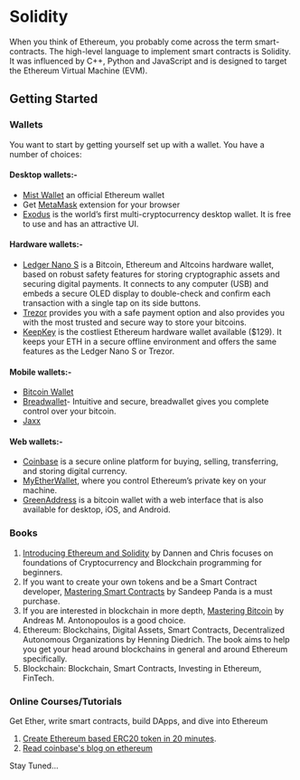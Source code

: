 # Solidity

When you think of Ethereum, you probably come across the term smart-contracts. The high-level language to implement smart contracts is Solidity. It was influenced by C++, Python and JavaScript and is designed to target the Ethereum Virtual Machine (EVM).

## Getting Started

### Wallets
You want to start by getting yourself set up with a wallet. You have a number of choices:

#### Desktop wallets:-

- [Mist Wallet](https://github.com/ethereum/mist/releases) an official Ethereum wallet
- Get [MetaMask](https://metamask.io/) extension for your browser
- [Exodus](https://www.exodus.io/) is the world’s first multi-cryptocurrency desktop wallet. It is free to use and has an attractive UI.

#### Hardware wallets:-

- [Ledger Nano S](https://www.ledgerwallet.com/) is a Bitcoin, Ethereum and Altcoins hardware wallet, based on robust safety features for storing cryptographic assets and securing digital payments. It connects to any computer (USB) and embeds a secure OLED display to double-check and confirm each transaction with a single tap on its side buttons.
- [Trezor](https://www.amazon.com/TREZOR-The-Bitcoin-Safe-Black/dp/B00R6MKDDE) provides you with a safe payment option and also provides you with the most trusted and secure way to store your bitcoins.
- [KeepKey](https://www.amazon.com/gp/product/B0143M2A5S/) is the costliest Ethereum hardware wallet available ($129). It keeps your ETH in a secure offline environment and offers the same features as the Ledger Nano S or Trezor.

#### Mobile wallets:-

- [Bitcoin Wallet](https://play.google.com/store/apps/details?id=de.schildbach.wallet)
- [Breadwallet](https://breadapp.com/)- Intuitive and secure, breadwallet gives you complete control over your bitcoin.
- [Jaxx](https://play.google.com/store/apps/details?id=com.kryptokit.jaxx)

#### Web wallets:-

- [Coinbase](https://www.coinbase.com/home) is a secure online platform for buying, selling, transferring, and storing digital currency.
- [MyEtherWallet](https://www.myetherwallet.com/), where you control Ethereum’s private key on your machine.
- [GreenAddress](https://greenaddress.it/en/) is a bitcoin wallet with a web interface that is also available for desktop, iOS, and Android.

### Books
1. [Introducing Ethereum and Solidity](https://www.apress.com/in/book/9781484225349) by Dannen and Chris focuses on foundations of Cryptocurrency and Blockchain programming for beginners.
2. If you want to create your own tokens and be a Smart Contract developer, [Mastering Smart Contracts](https://leanpub.com/smart-contracts) by Sandeep Panda is a must purchase.
3. If you are interested in blockchain in more depth, [Mastering Bitcoin](https://www.goodreads.com/book/show/21820378-mastering-bitcoin) by Andreas M. Antonopoulos is a good choice.
4. Ethereum: Blockchains, Digital Assets, Smart Contracts, Decentralized Autonomous Organizations by Henning Diedrich. The book aims to help you get your head around blockchains in general and around Ethereum specifically.
5. Blockchain: Blockchain, Smart Contracts, Investing in Ethereum, FinTech.

### Online Courses/Tutorials
Get Ether, write smart contracts, build DApps, and dive into Ethereum
1. [Create Ethereum based ERC20 token in 20 minutes](https://hashnode.com/post/how-to-build-your-own-ethereum-based-erc20-token-and-launch-an-ico-in-next-20-minutes-cjbcpwzec01c93awtbij90uzn).
2. [Read coinbase's blog on ethereum](https://blog.coinbase.com/a-beginners-guide-to-ethereum-46dd486ceecf)

Stay Tuned...
